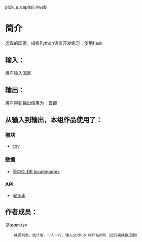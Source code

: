 pick_a_capital_4web


		
# 简介 
选取的国家，操练Python语言开发练习：使用flask


		
## 输入：
用户输入国家
## 输出：
用户得到输出结果为：首都
## 从输入到输出，本组作品使用了：
### 模块
* [csv](https://github.com/thephpleague/csv)
### 数据
* [简中CLDR localenames](https://github.com/unicode-cldr/cldr-localenames-modern/blob/master/main/zh-Hans/territories.json)
### API
* [github](https://api.github.com/)

## 作者成员：
见[_team_.tsv](_team_/_team_.tsv)


		成员列表，统计用，一人一行，输入Github 帐户名即可（此行完成後应删）
